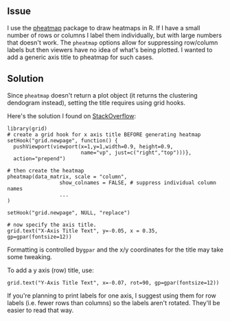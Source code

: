 ## Issue
I use the [pheatmap](https://cran.r-project.org/web/packages/pheatmap/index.html) package to draw heatmaps in R.  If I have a small number of rows or columns I label them individually, but with large numbers that doesn't work.  The `pheatmap` options allow for suppressing row/column labels but then viewers have no idea of what's being plotted.  I wanted to add a generic axis title to pheatmap for such cases.

## Solution
Since `pheatmap` doesn't return a plot object (it returns the clustering dendogram instead), setting the title requires using grid hooks.

Here's the solution I found on [StackOverflow](http://stackoverflow.com/questions/17538830/x-axis-and-y-axis-labels-in-pheatmap-in-r):

```
library(grid)
# create a grid hook for x axis title BEFORE generating heatmap
setHook("grid.newpage", function() { 
  pushViewport(viewport(x=1,y=1,width=0.9, height=0.9, 
                        name="vp", just=c("right","top")))}, 
  action="prepend")

# then create the heatmap
pheatmap(data_matrix, scale = "column",
                 show_colnames = FALSE, # suppress individual column names
                 ...
)

setHook("grid.newpage", NULL, "replace")

# now specify the axis title.  
grid.text("X-Axis Title Text", y=-0.05, x = 0.35, gp=gpar(fontsize=12))
```
Formatting is controlled by`gpar` and the x/y coordinates for the title may take some tweaking.

To add a y axis (row) title, use:  

```
grid.text("Y-Axis Title Text", x=-0.07, rot=90, gp=gpar(fontsize=12))
```

If you're planning to print labels for one axis, I suggest using them for row labels (i.e. fewer rows than columns) so the labels aren't rotated.  They'll be easier to read that way.